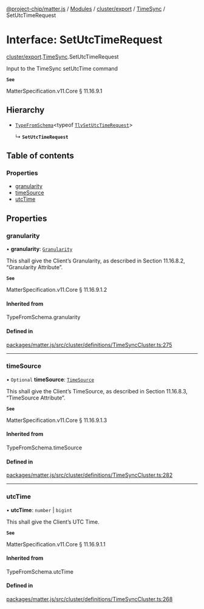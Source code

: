 [@project-chip/matter.js](../README.md) / [Modules](../modules.md) / [cluster/export](../modules/cluster_export.md) / [TimeSync](../modules/cluster_export.TimeSync.md) / SetUtcTimeRequest

# Interface: SetUtcTimeRequest

[cluster/export](../modules/cluster_export.md).[TimeSync](../modules/cluster_export.TimeSync.md).SetUtcTimeRequest

Input to the TimeSync setUtcTime command

**`See`**

MatterSpecification.v11.Core § 11.16.9.1

## Hierarchy

- [`TypeFromSchema`](../modules/tlv_export.md#typefromschema)\<typeof [`TlvSetUtcTimeRequest`](../modules/cluster_export.TimeSync.md#tlvsetutctimerequest)\>

  ↳ **`SetUtcTimeRequest`**

## Table of contents

### Properties

- [granularity](cluster_export.TimeSync.SetUtcTimeRequest.md#granularity)
- [timeSource](cluster_export.TimeSync.SetUtcTimeRequest.md#timesource)
- [utcTime](cluster_export.TimeSync.SetUtcTimeRequest.md#utctime)

## Properties

### granularity

• **granularity**: [`Granularity`](../enums/cluster_export.TimeSync.Granularity.md)

This shall give the Client’s Granularity, as described in Section 11.16.8.2, “Granularity Attribute”.

**`See`**

MatterSpecification.v11.Core § 11.16.9.1.2

#### Inherited from

TypeFromSchema.granularity

#### Defined in

[packages/matter.js/src/cluster/definitions/TimeSyncCluster.ts:275](https://github.com/project-chip/matter.js/blob/0c058ae17fdba4c0b89b8b13c309011d51782299/packages/matter.js/src/cluster/definitions/TimeSyncCluster.ts#L275)

___

### timeSource

• `Optional` **timeSource**: [`TimeSource`](../enums/cluster_export.TimeSync.TimeSource.md)

This shall give the Client’s TimeSource, as described in Section 11.16.8.3, “TimeSource Attribute”.

**`See`**

MatterSpecification.v11.Core § 11.16.9.1.3

#### Inherited from

TypeFromSchema.timeSource

#### Defined in

[packages/matter.js/src/cluster/definitions/TimeSyncCluster.ts:282](https://github.com/project-chip/matter.js/blob/0c058ae17fdba4c0b89b8b13c309011d51782299/packages/matter.js/src/cluster/definitions/TimeSyncCluster.ts#L282)

___

### utcTime

• **utcTime**: `number` \| `bigint`

This shall give the Client’s UTC Time.

**`See`**

MatterSpecification.v11.Core § 11.16.9.1.1

#### Inherited from

TypeFromSchema.utcTime

#### Defined in

[packages/matter.js/src/cluster/definitions/TimeSyncCluster.ts:268](https://github.com/project-chip/matter.js/blob/0c058ae17fdba4c0b89b8b13c309011d51782299/packages/matter.js/src/cluster/definitions/TimeSyncCluster.ts#L268)
